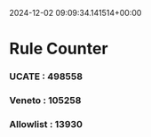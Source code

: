 2024-12-02 09:09:34.141514+00:00
# Rule Counter 
 ### UCATE : 498558

 ### Veneto : 105258

 ### Allowlist : 13930